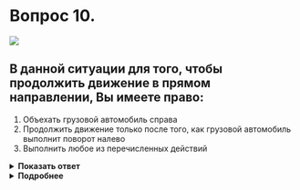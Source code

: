 # Вопрос 10.

![](https://s.drom.ru/i24227/pdd/tickets/2016/1542609100.jpg)

## В данной ситуации для того, чтобы продолжить движение в прямом направлении, Вы имеете право:

1. Объехать грузовой автомобиль справа
2. Продолжить движение только после того, как грузовой автомобиль выполнит поворот налево
3. Выполнить любое из перечисленных действий

<details>
<summary><b>Показать ответ</b></summary>
Правильный ответ: 3
</details>
<details>
<summary><b>Подробнее</b></summary>
В данной ситуации Ваше право выбирать:
или объехать грузовой автомобиль справа;
или дождаться освобождения полосы, на которой Вы находитесь, чтобы без лишних перестроений продолжить дальнейшее движение.
(Пункты ПДД: 1.2 термины «Перестроение», Опережение», 8.4)
</details>